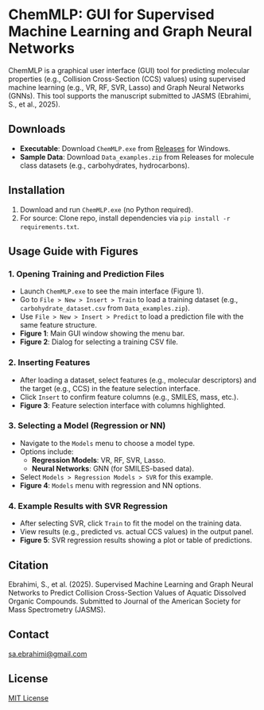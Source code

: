 # ChemMLP: GUI for Supervised Machine Learning and Graph Neural Networks

ChemMLP is a graphical user interface (GUI) tool for predicting molecular properties (e.g., Collision Cross-Section (CCS) values) using supervised machine learning (e.g., VR, RF, SVR, Lasso) and Graph Neural Networks (GNNs). This tool supports the manuscript submitted to JASMS (Ebrahimi, S., et al., 2025).

## Downloads
- **Executable**: Download `ChemMLP.exe` from [Releases](https://github.com/[yourusername]/ChemMLP/releases/latest) for Windows.
- **Sample Data**: Download `Data_examples.zip` from Releases for molecule class datasets (e.g., carbohydrates, hydrocarbons).

## Installation
1. Download and run `ChemMLP.exe` (no Python required).
2. For source: Clone repo, install dependencies via `pip install -r requirements.txt`.

## Usage Guide with Figures

### 1. Opening Training and Prediction Files
- Launch `ChemMLP.exe` to see the main interface (Figure 1).
- Go to `File > New > Insert > Train` to load a training dataset (e.g., `carbohydrate_dataset.csv` from `Data_examples.zip`).
- Use `File > New > Insert > Predict` to load a prediction file with the same feature structure.
- **Figure 1**: Main GUI window showing the menu bar.
  <image-card alt="Main GUI" src="figures/train.png" ></image-card>
- **Figure 2**: Dialog for selecting a training CSV file.
  <image-card alt="Insert Train Dialog" src="figures/figure2.png" ></image-card>

### 2. Inserting Features
- After loading a dataset, select features (e.g., molecular descriptors) and the target (e.g., CCS) in the feature selection interface.
- Click `Insert` to confirm feature columns (e.g., SMILES, mass, etc.).
- **Figure 3**: Feature selection interface with columns highlighted.
  <image-card alt="Feature Insertion" src="figures/figure3.png" ></image-card>

### 3. Selecting a Model (Regression or NN)
- Navigate to the `Models` menu to choose a model type.
- Options include:
  - **Regression Models**: VR, RF, SVR, Lasso.
  - **Neural Networks**: GNN (for SMILES-based data).
- Select `Models > Regression Models > SVR` for this example.
- **Figure 4**: `Models` menu with regression and NN options.
  <image-card alt="Model Selection" src="figures/figure4.png" ></image-card>

### 4. Example Results with SVR Regression
- After selecting SVR, click `Train` to fit the model on the training data.
- View results (e.g., predicted vs. actual CCS values) in the output panel.
- **Figure 5**: SVR regression results showing a plot or table of predictions.
  <image-card alt="SVR Results" src="figures/figure5.png" ></image-card>

## Citation
Ebrahimi, S., et al. (2025). Supervised Machine Learning and Graph Neural Networks to Predict Collision Cross-Section Values of Aquatic Dissolved Organic Compounds. Submitted to Journal of the American Society for Mass Spectrometry (JASMS).

## Contact
sa.ebrahimi@gmail.com

## License
[MIT License](LICENSE)
